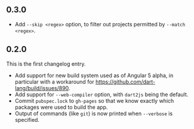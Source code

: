 ## 0.3.0

- Add `--skip <regex>` option, to filter out projects
  permitted by `--match <regex>`.

## 0.2.0

This is the first changelog entry.

- Add support for new build system used as of Angular 5 alpha,
  in particular with a workaround for
  https://github.com/dart-lang/build/issues/890.
- Add support for `--web-compiler` option, with `dart2js` being the default.
- Commit `pubspec.lock` to `gh-pages` so that we know exactly
  which packages were used to build the app.
- Output of commands (like `git`) is now printed when
  `--verbose` is specified.
